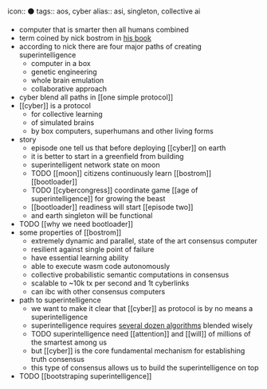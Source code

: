 icon:: ⚫️
tags:: aos, cyber
alias:: asi, singleton, collective ai

- computer that is smarter then all humans combined
- term coined by nick bostrom in [his book](https://cyb.ai/ipfs/QmYHo4oKHvm33pPnou9M1iRww2PYQu9Kmb3DWJ4DJgrUkb)
- according to nick there are four major paths of creating superintelligence
	- computer in a box
	- genetic engineering
	- whole brain emulation
	- collaborative approach
- cyber blend all paths in [[one simple protocol]]
- [[cyber]] is a protocol
	- for collective learning
	- of simulated brains
	- by box computers, superhumans and other living forms
- story
	- episode one tell us that before deploying [[cyber]] on earth
	- it is better to start in a greenfield from building
	- superintelligent network state on moon
	- TODO [[moon]] citizens continuously learn [[bostrom]] [[bootloader]]
	- TODO [[cybercongress]] coordinate game [[age of superintelligence]] for growing the beast
	- [[bootloader]] readiness will start [[episode two]]
	- and earth singleton will be functional
- TODO [[why we need bootloader]]
- some properties of [[bostrom]]
	- extremely dynamic and parallel, state of the art consensus computer
	- resilient against single point of failure
	- have essential learning ability
	- able to execute wasm code autonomously
	- collective probabilistic semantic computations in consensus
	- scalable to ~10k tx per second and 1t cyberlinks
	- can ibc with other consensus computers
- path to superintelligence
	- we want to make it clear that [[cyber]] as protocol is by no means a superintelligence
	- superintelligence requires [several dozen algorithms](techtree) blended wisely
	- TODO superintelligence need [[attention]] and [[will]] of millions of the smartest among us
	- but [[cyber]] is the core fundamental mechanism for establishing truth consensus
	- this type of consensus allows us to build the superintelligence on top
- TODO [[bootstraping superintelligence]]